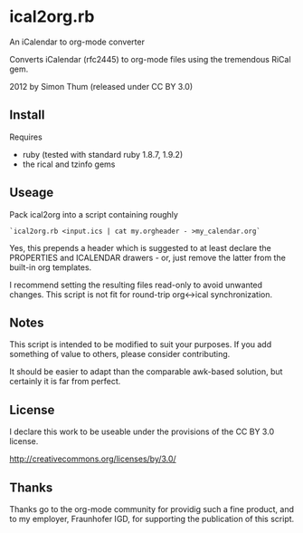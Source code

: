 # ical2org.rb

An iCalendar to org-mode converter

Converts iCalendar (rfc2445) to org-mode files using the
tremendous RiCal gem.

2012 by Simon Thum (released under CC BY 3.0)

## Install

Requires

* ruby (tested with standard ruby 1.8.7, 1.9.2)
* the rical and tzinfo gems

## Useage

Pack ical2org into a script containing roughly

    `ical2org.rb <input.ics | cat my.orgheader - >my_calendar.org`

Yes, this prepends a header which is suggested to at least declare the PROPERTIES
and ICALENDAR drawers - or, just remove the latter from the built-in org templates.

I recommend setting the resulting files read-only to avoid unwanted changes. This
script is not fit for round-trip org<->ical synchronization.

## Notes

This script is intended to be modified to suit your purposes.
If you add something of value to others, please consider
contributing.

It should be easier to adapt than the comparable awk-based solution,
but certainly it is far from perfect.

## License

I declare this work to be useable under the provisions of the CC BY 3.0 license.

http://creativecommons.org/licenses/by/3.0/

## Thanks

Thanks go to the org-mode community for providig such a fine product, and to my
employer, Fraunhofer IGD, for supporting the publication of this script.
